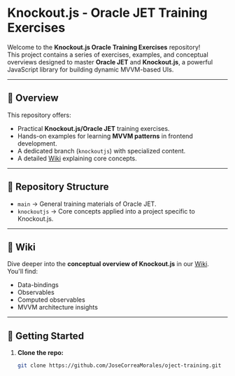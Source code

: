 # Knockout.js -  Oracle JET Training Exercises

Welcome to the **Knockout.js Oracle Training Exercises** repository!  
This project contains a series of exercises, examples, and conceptual overviews designed to master **Oracle JET** and **Knockout.js**, a powerful JavaScript library for building dynamic MVVM-based UIs.

---

## 🌟 Overview

This repository offers:
- Practical **Knockout.js/Oracle JET** training exercises.
- Hands-on examples for learning **MVVM patterns** in frontend development.
- A dedicated branch (`knockoutjs`) with specialized content.
- A detailed [Wiki](https://github.com/JoseCorreaMorales/oject-training/wiki/Knockout.js-%E2%80%90-Conceptual-Overview) explaining core concepts.

---

## 📂 Repository Structure

- `main` → General training materials of Oracle JET.
- `knockoutjs` → Core concepts applied into a project specific to Knockout.js.

---

## 📖 Wiki

Dive deeper into the **conceptual overview of Knockout.js** in our [Wiki](https://github.com/JoseCorreaMorales/oject-training/wiki/Knockout.js-%E2%80%90-Conceptual-Overview).  
You'll find:
- Data-bindings
- Observables
- Computed observables
- MVVM architecture insights

---

## 🚀 Getting Started

1. **Clone the repo:**
   ```bash
   git clone https://github.com/JoseCorreaMorales/oject-training.git
